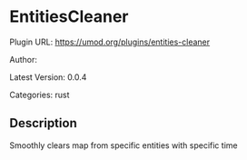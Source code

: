# EntitiesCleaner

Plugin URL: https://umod.org/plugins/entities-cleaner

Author: 

Latest Version: 0.0.4

Categories: rust

## Description

Smoothly clears map from specific entities with specific time
